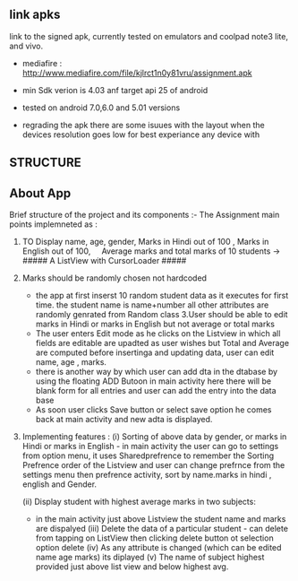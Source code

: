 

## link apks ##
link to the signed apk, currently tested on emulators and coolpad note3 lite, and vivo.
  - mediafire : http://www.mediafire.com/file/kjlrct1n0y81vru/assignment.apk
  
  - min Sdk verion is 4.03 anf target api 25 of android 
  - tested on android 7.0,6.0 and 5.01 versions
  - regrading the apk there are some isuues with the layout when the devices resolution goes low
    for best experiance any device with 
 

## STRUCTURE ##






## About App ##
Brief structure of the project and its components :-
The Assignment main points implemneted as :
  1. TO Display name, age, gender, Marks in Hindi out of 100 , Marks in English out of 100,
      Average marks and total marks of 10 students -> ##### A ListView with CursorLoader #####
  2. Marks should be randomly chosen not hardcoded
      - the app at first inserst  10 random student data as it executes for first time. the student name is name+number all other
          attributes are randomly genrated from Random class
  3.User should be able to edit marks in Hindi or marks in English but not average or total marks
     - The user enters Edit mode as he clicks on the Listview in which all fields are editable are upadted as user wishes
        but Total and Average are computed before insertinga and updating data, user can edit name, age , marks.
     - there is another way by which user can add dta in the dtabase by using the floating ADD Butoon in main activity
       here there will be blank form for all entries and user can add the entry into the data base 
     - As soon user clicks Save button or select save option he comes back at main activity and new adta is displayed.
  4. Implementing features :
      (i) Sorting of above data by gender, or marks in Hindi or marks in English
          - in main activity the user can go to settings from option menu, it uses Sharedprefrence to remember the Sorting Prefrence order 
             of the Listview and user can change prefrnce from the settings menu then prefrence activity, sort by name.marks in hindi                  , english and Gender.
      
     (ii) Display student with highest average marks in two subjects:
        - in the main activity just above Listview the student name and marks are dispalyed
     (iii) Delete the data of a particular student
         - can delete from tapping on ListView then clicking delete button ot selection option delete
     (iv) As any attribute is changed (which can be edited name age marks) its diplayed
     (v) The name of subject highest provided just above list view and below highest avg.
   
     
